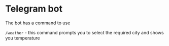 # Telegram bot

The bot has a command to use

`/weather` - this command prompts you to select the required city and shows you temperature

